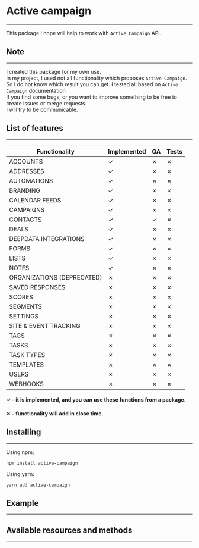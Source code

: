 # Active campaign
* * *

This package I hope will help to work with `Active Campaign` API.

## Note
* * *

I created this package for my own use. \
In my project, I used not all functionality which proposes `Active Campaign`. \
So I do not know which result you can get. I tested all based on `Active Campaign` documentation \
If you find some bugs, or you want to improve something to be free to create issues or merge requests. \
I will try to be communicable.


## List of features
* * *
| Functionality              | Implemented |   QA    |  Tests  |
| -------------------------- | ----------- | ------- | ------- |
| ACCOUNTS                   |   &check;   | &cross; | &cross; |
| ADDRESSES                  |   &check;   | &cross; | &cross; |
| AUTOMATIONS                |   &check;   | &cross; | &cross; |
| BRANDING                   |   &check;   | &cross; | &cross; |
| CALENDAR FEEDS             |   &check;   | &cross; | &cross; |
| CAMPAIGNS                  |   &check;   | &cross; | &cross; |
| CONTACTS                   |   &check;   | &check; | &cross; |
| DEALS                      |   &check;   | &cross; | &cross; |
| DEEPDATA INTEGRATIONS      |   &check;   | &cross; | &cross; |
| FORMS                      |   &check;   | &cross; | &cross; |
| LISTS                      |   &check;   | &cross; | &cross; |
| NOTES                      |   &check;   | &cross; | &cross; |
| ORGANIZATIONS (DEPRECATED) |   &cross;   | &cross; | &cross; |
| SAVED RESPONSES            |   &cross;   | &cross; | &cross; |
| SCORES                     |   &cross;   | &cross; | &cross; |
| SEGMENTS                   |   &cross;   | &cross; | &cross; |
| SETTINGS                   |   &cross;   | &cross; | &cross; |
| SITE & EVENT TRACKING      |   &cross;   | &cross; | &cross; |
| TAGS                       |   &cross;   | &cross; | &cross; |
| TASKS                      |   &cross;   | &cross; | &cross; |
| TASK TYPES                 |   &cross;   | &cross; | &cross; |
| TEMPLATES                  |   &cross;   | &cross; | &cross; |
| USERS                      |   &cross;   | &cross; | &cross; |
| WEBHOOKS                   |   &cross;   | &cross; | &cross; |

#### &check; - it is implemented, and you can use these functions from a package. 
#### &cross; - functionality will add in close time.  

## Installing
* * *

Using npm:
    
    npm install active-campaign


Using yarn:

    yarn add active-campaign

## Example
* * *

## Available resources and methods
***